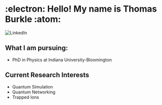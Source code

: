 # :electron: Hello! My name is Thomas Burkle :atom: 

![LinkedIn](https://i.stack.imgur.com/gVE0j.png)

## What I am pursuing: 
- PhD in Physics at Indiana University-Bloomington 

## Current Research Interests 
 - Quantum Simulation 
 - Quantum Networking  
 - Trapped Ions 
 

